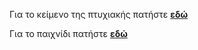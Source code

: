 
Για το κείμενο της πτυχιακής πατήστε **[εδώ](sotides.pdf)**

Για το παιχνίδι πατήστε **[εδώ](https://dafakias.github.io/Super-Mario/)**
